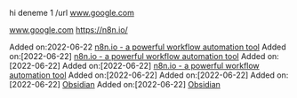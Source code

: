 
hi
deneme 1
/url www.google.com


www.google.com
https://n8n.io/

Added on:2022-06-22
[n8n.io - a powerful workflow automation tool](https://n8n.io/)
Added on:[2022-06-22]
[n8n.io - a powerful workflow automation tool](https://n8n.io/)
Added on:[2022-06-22]
[](https://twitter.com/?lang=en)
Added on:[2022-06-22]
[n8n.io - a powerful workflow automation tool](https://n8n.io/)
Added on:[2022-06-22]
[](https://twitter.com)
Added on:[2022-06-22]
[](https://twitter.com)
Added on:[2022-06-22]
[Obsidian](https://obsidian.md/)
Added on:[2022-06-22]
[Obsidian](https://obsidian.md/)
